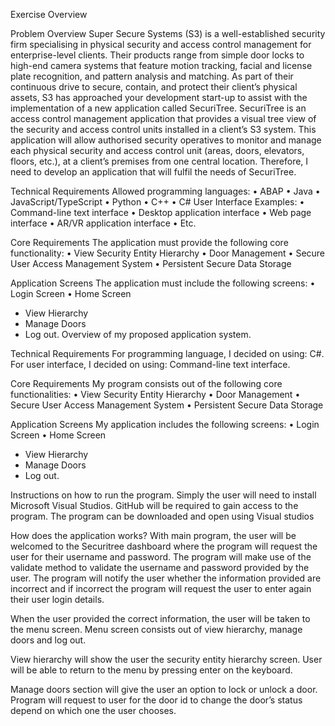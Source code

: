 Exercise Overview

Problem Overview
Super Secure Systems (S3) is a well-established security firm specialising in physical security and access control management for enterprise-level clients. Their products range from simple door locks to high-end camera systems that feature motion tracking, facial and license plate recognition, and pattern analysis and matching.
As part of their continuous drive to secure, contain, and protect their client’s physical assets, S3 has approached your development start-up to assist with the implementation of a new application called SecuriTree.
SecuriTree is an access control management application that provides a visual tree view of the security and access control units installed in a client’s S3 system. This application will allow authorised security operatives to monitor and manage each physical security and access control unit (areas, doors, elevators, floors, etc.), at a client’s premises from one central location.
Therefore, I need to develop an application that will fulfil the needs of SecuriTree.

Technical Requirements
Allowed programming languages: 
•	ABAP
•	Java
•	JavaScript/TypeScript
•	Python
•	C++
•	C#
User Interface Examples:
•	Command-line text interface
•	Desktop application interface
•	Web page interface
•	AR/VR application interface
•	Etc.

Core Requirements
The application must provide the following core functionality:
•	View Security Entity Hierarchy 
•	Door Management
•	Secure User Access Management System
•	Persistent Secure Data Storage

Application Screens
The application must include the following screens:
•	Login Screen
•	Home Screen
-	View Hierarchy
-	Manage Doors
-	Log out.
Overview of my proposed  application system.

Technical Requirements
For programming language, I decided on using: 
C#.
For user interface, I decided on using:
Command-line text interface.

Core Requirements
My program consists out of the following core functionalities:
•	View Security Entity Hierarchy 
•	Door Management
•	Secure User Access Management System
•	Persistent Secure Data Storage

Application Screens
My application includes the following screens:
•	Login Screen
•	Home Screen
-	View Hierarchy
-	Manage Doors
-	Log out.

Instructions on how to run the program.
Simply the user will need to install Microsoft Visual Studios.
GitHub will be required to gain access to the program. The program can be downloaded and open using Visual studios 


How does the application works?
With main program, the user will be welcomed to the Securitree dashboard where the program will request the user for their username and password. The program will make use of the validate method to validate the username and password provided by the user. The program will notify the user whether the information provided are incorrect and if incorrect the program will request the user to enter again their user login details.

When the user provided the correct information, the user will be taken to the menu screen. Menu screen consists out of view hierarchy, manage doors and log out.

View hierarchy will show the user the security entity hierarchy screen. User will be able to return to the menu by pressing enter on the keyboard.

Manage doors section will give the user an option to lock or unlock a door. Program will request to user for the door id to change the door’s status depend on which one the user chooses.

